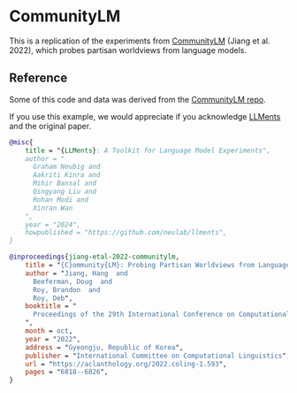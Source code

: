 # CommunityLM

This is a replication of the experiments from
[CommunityLM](https://arxiv.org/abs/2209.07065) (Jiang et al. 2022), which
probes partisan worldviews from language models.

## Reference

Some of this code and data was derived from the
[CommunityLM repo](https://github.com/hjian42/communitylm).

If you use this example, we would appreciate if you acknowledge
[LLMents](https://github.com/neulab/llments) and the original paper.

```bibtex
@misc{
    title = "{LLMents}: A Toolkit for Language Model Experiments",
    author = "
      Graham Neubig and
      Aakriti Kinra and
      Mihir Bansal and
      Qingyang Liu and
      Rohan Modi and
      Xinran Wan
    ",
    year = "2024",
    howpublished = "https://github.com/neulab/llments",
}
```

```bibtex
@inproceedings{jiang-etal-2022-communitylm,
    title = "{C}ommunity{LM}: Probing Partisan Worldviews from Language Models",
    author = "Jiang, Hang  and
      Beeferman, Doug  and
      Roy, Brandon  and
      Roy, Deb",
    booktitle = "
      Proceedings of the 29th International Conference on Computational Linguistics
    ",
    month = oct,
    year = "2022",
    address = "Gyeongju, Republic of Korea",
    publisher = "International Committee on Computational Linguistics",
    url = "https://aclanthology.org/2022.coling-1.593",
    pages = "6818--6826",
}
```
